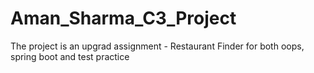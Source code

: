 # Aman_Sharma_C3_Project
The project is an upgrad assignment - Restaurant Finder for both oops, spring boot and test practice
